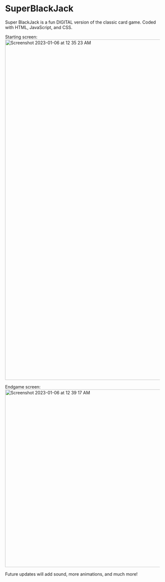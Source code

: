# SuperBlackJack

Super BlackJack is a fun DIGITAL version of the classic card game.
Coded with HTML, JavaScript, and CSS.

Starting screen:
<img width="1109" alt="Screenshot 2023-01-06 at 12 35 23 AM" src="https://user-images.githubusercontent.com/110638501/210963199-db325cbb-fe85-4195-88d5-25b71cd020bd.png">

Endgame screen:
<img width="579" alt="Screenshot 2023-01-06 at 12 39 17 AM" src="https://user-images.githubusercontent.com/110638501/210963956-0644ad77-188e-487c-a3b4-275f29539806.png">

Future updates will add sound, more animations, and much more!
